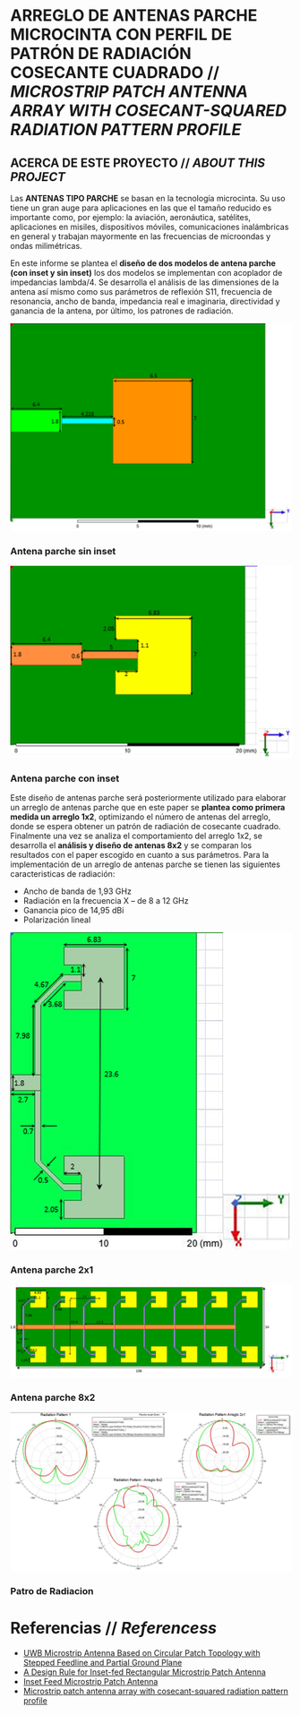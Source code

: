 # __ARREGLO DE ANTENAS PARCHE MICROCINTA CON PERFIL DE PATRÓN DE RADIACIÓN COSECANTE CUADRADO__ // _MICROSTRIP PATCH ANTENNA ARRAY WITH COSECANT-SQUARED RADIATION PATTERN PROFILE_
## ACERCA DE ESTE PROYECTO // _ABOUT THIS PROJECT_ 
Las __ANTENAS TIPO PARCHE__ se basan en la tecnología microcinta. Su uso tiene un gran auge para aplicaciones en las que el tamaño reducido es importante como, por ejemplo: la aviación, aeronáutica, satélites, aplicaciones en misiles, dispositivos móviles, comunicaciones inalámbricas en general y trabajan mayormente en las frecuencias de microondas y ondas milimétricas.  
 
En este informe se plantea el __diseño de dos modelos de antena parche (con inset y sin inset)__ los dos modelos se implementan con acoplador de impedancias lambda/4. Se desarrolla el análisis de las dimensiones de la antena así mismo como sus parámetros de reflexión S11, frecuencia de resonancia, ancho de banda, impedancia real e imaginaria, directividad y ganancia de la antena, por último, los patrones de radiación.  

![An_patch_noinset](Git_Images/An_patch_noinset.png)
### Antena parche sin inset

![An_patch_inset](Git_Images/An_patch_inset.png)
### Antena parche con inset 

Este diseño de antenas parche será posteriormente utilizado para elaborar un arreglo de antenas parche que en este paper se __plantea como primera medida un arreglo 1x2__, optimizando el número de antenas del arreglo, donde se espera obtener un patrón de radiación de cosecante cuadrado. Finalmente una vez se analiza el comportamiento del arreglo 1x2, se desarrolla el __análisis y diseño de antenas 8x2__ y se comparan los resultados con el paper escogido en cuanto a sus parámetros. Para la implementación de un arreglo de antenas parche se tienen las siguientes caracteristicas de radiación:
* Ancho de banda de 1,93 GHz
* Radiación en la frecuencia X – de 8 a 12 GHz
* Ganancia pico de 14,95 dBi
* Polarización lineal

![An_patch_2x1](Git_Images/An_patch_2x1.png)
### Antena parche 2x1
![An_patch_8x2](Git_Images/An_patch_8x2.png)
### Antena parche 8x2
![Rad_Pat](Git_Images/Rad_Pat.png)
### Patro de Radiacion
  
# Referencias // _Referencess_
* [UWB Microstrip Antenna Based on Circular Patch Topology with Stepped Feedline and Partial Ground Plane](https://ieeexplore.ieee.org/document/6237932)
* [A Design Rule for Inset-fed Rectangular Microstrip Patch Antenna](https://www.researchgate.net/publication/228897496_A_design_rule_for_inset-fed_rectangular_microstrip_patch_antenna) 
* [Inset Feed Microstrip Patch Antenna](https://ijcsmc.com/docs/papers/February2016/V5I2201662.pdf)
* [Microstrip patch antenna array with cosecant-squared radiation pattern profile](https://doi.org/10.1016/j.aeue.2019.05.003)
